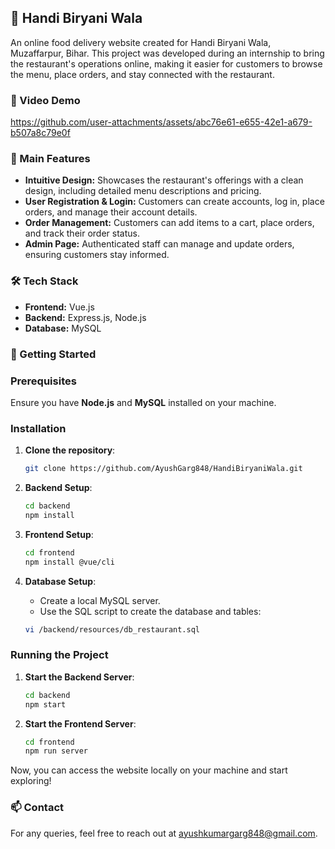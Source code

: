 ## 🍛 Handi Biryani Wala

An online food delivery website created for Handi Biryani Wala, Muzaffarpur, Bihar. This project was developed during an internship to bring the restaurant's operations online, making it easier for customers to browse the menu, place orders, and stay connected with the restaurant.

### 🎥 Video Demo

https://github.com/user-attachments/assets/abc76e61-e655-42e1-a679-b507a8c79e0f

### 🌟 Main Features

- **Intuitive Design:**
Showcases the restaurant's offerings with a clean design, including detailed menu descriptions and pricing.
- **User Registration & Login:**
Customers can create accounts, log in, place orders, and manage their account details.
- **Order Management:**
Customers can add items to a cart, place orders, and track their order status.
- **Admin Page:**
Authenticated staff can manage and update orders, ensuring customers stay informed.

### 🛠️ Tech Stack

- **Frontend:** Vue.js
- **Backend:** Express.js, Node.js
- **Database:** MySQL

### 🚀 Getting Started

### Prerequisites

Ensure you have **Node.js** and **MySQL** installed on your machine.

### Installation

1. **Clone the repository**:
   ```bash
   git clone https://github.com/AyushGarg848/HandiBiryaniWala.git
   ```

2. **Backend Setup**:
   ```bash
   cd backend
   npm install
   ```

3. **Frontend Setup**:
   ```bash
   cd frontend
   npm install @vue/cli
   ```

4. **Database Setup**:
   - Create a local MySQL server.
   - Use the SQL script to create the database and tables:
   
   ```bash
   vi /backend/resources/db_restaurant.sql
   ```

### Running the Project

1. **Start the Backend Server**:
   ```bash
   cd backend
   npm start
   ```

2. **Start the Frontend Server**:
   ```bash
   cd frontend
   npm run server
   ```

Now, you can access the website locally on your machine and start exploring!

### 📫 Contact

For any queries, feel free to reach out at [ayushkumargarg848@gmail.com](mailto:ayushkumargarg848@gmail.com).
